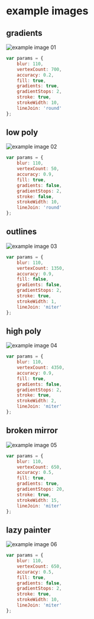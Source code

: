 example images
===

gradients
---
![example image 01](img/example-01.png)
```javascript
var params = {
	blur: 110,
	vertexCount: 700,
	accuracy: 0.2,
	fill: true,
	gradients: true,
	gradientStops: 2,
	stroke: true,
	strokeWidth: 10,
	lineJoin: 'round'
};
```

low poly
---
![example image 02](img/example-02.png)
```javascript
var params = {
	blur: 110,
	vertexCount: 50,
	accuracy: 0.9,
	fill: true,
	gradients: false,
	gradientStops: 2,
	stroke: false,
	strokeWidth: 10,
	lineJoin: 'round'
};
```

outlines
---
![example image 03](img/example-03.png)
```javascript
var params = {
	blur: 110,
	vertexCount: 1350,
	accuracy: 0.9,
	fill: false,
	gradients: false,
	gradientStops: 2,
	stroke: true,
	strokeWidth: 1,
	lineJoin: 'miter'
};
```

high poly
---
![example image 04](img/example-04.png)
```javascript
var params = {
	blur: 110,
	vertexCount: 4350,
	accuracy: 0.9,
	fill: true,
	gradients: false,
	gradientStops: 2,
	stroke: true,
	strokeWidth: 2,
	lineJoin: 'miter'
};
```

broken mirror
---
![example image 05](img/example-05.png)
```javascript
var params = {
	blur: 110,
	vertexCount: 650,
	accuracy: 0.5,
	fill: true,
	gradients: true,
	gradientStops: 20,
	stroke: true,
	strokeWidth: 15,
	lineJoin: 'miter'
};
```

lazy painter
---
![example image 06](img/example-06.png)
```javascript
var params = {
	blur: 110,
	vertexCount: 650,
	accuracy: 0.5,
	fill: true,
	gradients: false,
	gradientStops: 2,
	stroke: true,
	strokeWidth: 10,
	lineJoin: 'miter'
};
```